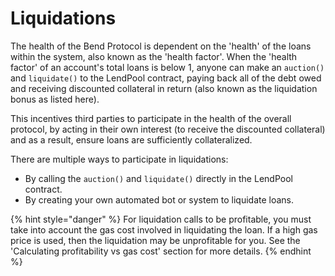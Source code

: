 # Liquidations

The health of the Bend Protocol is dependent on the 'health' of the loans within the system, also known as the 'health factor'. When the 'health factor' of an account's total loans is below 1, anyone can make an `auction()` and `liquidate()` to the LendPool contract, paying back all of the debt owed and receiving discounted collateral in return (also known as the liquidation bonus as listed here).

This incentives third parties to participate in the health of the overall protocol, by acting in their own interest (to receive the discounted collateral) and as a result, ensure loans are sufficiently collateralized.

There are multiple ways to participate in liquidations:

* By calling the `auction()` and `liquidate()` directly in the LendPool contract.
* By creating your own automated bot or system to liquidate loans.

{% hint style="danger" %}
For liquidation calls to be profitable, you must take into account the gas cost involved in liquidating the loan. If a high gas price is used, then the liquidation may be unprofitable for you. See the 'Calculating profitability vs gas cost' section for more details.
{% endhint %}

